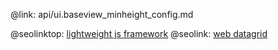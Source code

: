 @link: api/ui.baseview_minheight_config.md

@seolinktop: [lightweight js framework](https://webix.com)
@seolink: [web datagrid](https://webix.com/widget/datatable/)